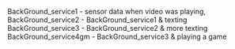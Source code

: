 BackGround_service1 - sensor data when video was playing, 
BackGround_service2 - BackGround_service1 &  texting
BackGround_service3 - BackGround_service2 &  more texting  
BackGround_service4gm - BackGround_service3 &  playing a game
